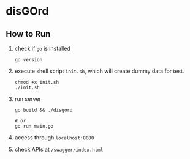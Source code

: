 # disGOrd

## How to Run
1. check if `go` is installed
    ```
    go version
    ```

1. execute shell script `init.sh`, which will create dummy data for test.
    ```
    chmod +x init.sh
    ./init.sh
    ```

1. run server
    ```
    go build && ./disgord

    # or
    go run main.go
    ```

1. access through `localhost:8080`

1. check APIs at `/swagger/index.html`
